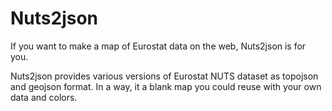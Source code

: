 # Nuts2json

If you want to make a map of Eurostat data on the web, Nuts2json is for you.

Nuts2json provides various versions of Eurostat NUTS dataset as topojson and geojson format. In a way, it a blank map you could reuse with your own data and colors.

<UNDER DEVELOPMENT>
